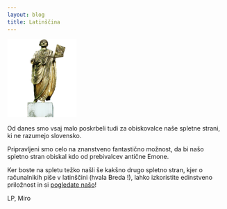 ```yaml
---
layout: blog
title: Latinščina
---
```


<a href="/language/LAT.html" target="_blank">
<img alt="emonec" src="/images/61_emonec.png" style="height:180px; width:auto">
<a>

Od danes smo vsaj malo poskrbeli tudi za obiskovalce naše spletne strani, ki ne razumejo slovensko.

<!--more-->

Pripravljeni smo celo na znanstveno fantastično možnost, da bi našo spletno stran obiskal kdo
od prebivalcev antične Emone. 

Ker boste na spletu težko našli še kakšno drugo spletno stran, kjer o računalnikih piše v latinščini
(hvala Breda !), lahko izkoristite edinstveno priložnost in si 
<a href="/language/LAT.html">pogledate našo<a>!

LP, Miro
